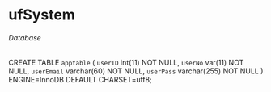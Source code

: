 # ufSystem

###### Database ######

CREATE TABLE `apptable` (
  `userID` int(11) NOT NULL,
  `userNo` var(11) NOT NULL,
  `userEmail` varchar(60) NOT NULL,
  `userPass` varchar(255) NOT NULL
) ENGINE=InnoDB DEFAULT CHARSET=utf8;
